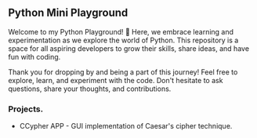 ## Python Mini Playground

Welcome to my Python Playground! 🐍 Here, we embrace learning and experimentation as we explore the world of Python. This repository is a space for all aspiring developers to grow their skills, share ideas, and have fun with coding.

Thank you for dropping by and being a part of this journey! Feel free to explore, learn, and experiment with the code. Don't hesitate to ask questions, share your thoughts, and contributions.

### Projects.
- CCypher APP - GUI implementation of Caesar's cipher technique.
